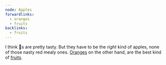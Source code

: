 ```yaml
---
node: Apples
forwardlinks:
  - oranges
  - fruits
backlinks:
  - fruits
---
```


I think 🍎s are pretty tasty. But they have to be the _right_ kind of apples, none of those nasty red mealy ones. [Oranges](oranges.md) on the other hand, are the best kind of [fruits](fruits.md).
